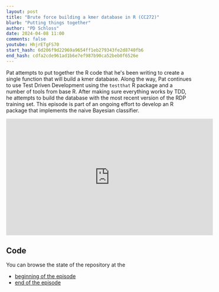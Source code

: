 ```yaml
---
layout: post
title: "Brute force building a kmer database in R (CC272)"
blurb: "Putting things together"
author: "PD Schloss"
date: 2024-04-08 11:00
comments: false
youtube: HhjrETgFS70
start_hash: 6d206f9d22969a9654ff1eb279343fe2d8740fb6
end_hash: cdfa2cde961ad1b6e7ef987b90ca52beb0f6526e
---
```


Pat attempts to put together the R code that he's been writing to create a single function that will build a kmer database. Along the way, Pat continues to use Test Driven Development using the `testthat` R package and a number of tools from base R. After making sure everything works by TDD, he attempts to build the database with the most recent version of the RDP training set. This episode is part of an ongoing effort to develop an R package that implements the naive Bayesian classifier.

<iframe style="margin: 0 auto;display:block;" width="560" height="315" src="https://www.youtube.com/embed/{{ page.youtube }}" frameborder="0" allow="accelerometer; autoplay; encrypted-media; gyroscope; picture-in-picture" allowfullscreen></iframe>

## Code

You can browse the state of the repository at the

* [beginning of the episode](https://github.com/riffomonas/phylotyper/tree/{{page.start_hash}})
* [end of the episode](https://github.com/riffomonas/phylotyper/tree/{{page.end_hash}})
